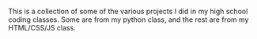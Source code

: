 This is a collection of some of the various projects I did in my high school coding classes. Some are from my python class, and the rest are from my HTML/CSS/JS class.
